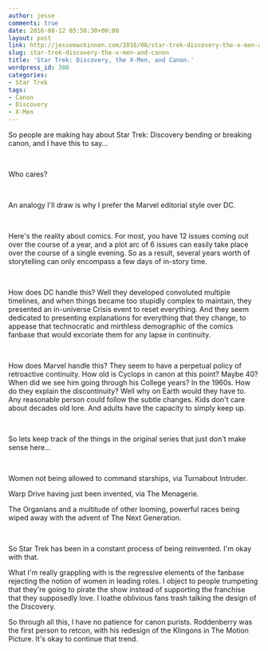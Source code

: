 ```yaml
---
author: jesse
comments: true
date: 2016-08-12 05:56:30+00:00
layout: post
link: http://jessemackinnon.com/2016/08/star-trek-discovery-the-x-men-and-canon/
slug: star-trek-discovery-the-x-men-and-canon
title: 'Star Trek: Discovery, the X-Men, and Canon.'
wordpress_id: 380
categories:
- Star Trek
tags:
- Canon
- Discovery
- X-Men
---
```





So people are making hay about Star Trek: Discovery bending or breaking canon, and I have this to say...










 










Who cares?










 










An analogy I'll draw is why I prefer the Marvel editorial style over DC.










 










Here's the reality about comics. For most, you have 12 issues coming out over the course of a year, and a plot arc of 6 issues can easily take place over the course of a single evening. So as a result, several years worth of storytelling can only encompass a few days of in-story time.










 










How does DC handle this? Well they developed convoluted multiple timelines, and when things became too stupidly complex to maintain, they presented an in-universe Crisis event to reset everything. And they seem dedicated to presenting explanations for everything that they change, to appease that technocratic and mirthless demographic of the comics fanbase that would excoriate them for any lapse in continuity.










 










How does Marvel handle this? They seem to have a perpetual policy of retroactive continuity. How old is Cyclops in canon at this point? Maybe 40? When did we see him going through his College years? In the 1960s. How do they explain the discontinuity? Well why on Earth would they have to. Any reasonable person could follow the subtle changes. Kids don't care about decades old lore. And adults have the capacity to simply keep up.










 










So lets keep track of the things in the original series that just don't make sense here...










 










Women not being allowed to command starships, via Turnabout Intruder.










Warp Drive having just been invented, via The Menagerie.










The Organians and a multitude of other looming, powerful races being wiped away with the advent of The Next Generation.










 










So Star Trek has been in a constant process of being reinvented. I'm okay with that.










What I'm really grappling with is the regressive elements of the fanbase rejecting the notion of women in leading roles. I object to people trumpeting that they're going to pirate the show instead of supporting the franchise that they supposedly love. I loathe oblivious fans trash talking the design of the Discovery.







So through all this, I have no patience for canon purists. Roddenberry was the first person to retcon, with his redesign of the Klingons in The Motion Picture. It's okay to continue that trend.
